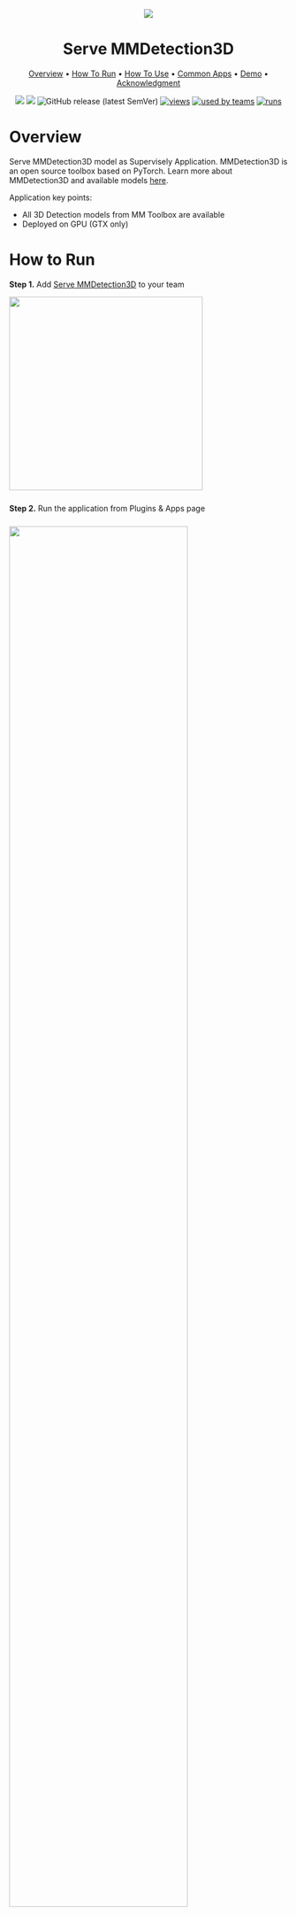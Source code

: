 
<div align="center" markdown>
<img src="https://github.com/supervisely-ecosystem/mmdetection_3d/releases/download/v0.0.1/serve-poster.png"/>  

# Serve MMDetection3D

<p align="center">
  <a href="#Overview">Overview</a> •
  <a href="#How-To-Run">How To Run</a> •
  <a href="#How-To-Use">How To Use</a> •
  <a href="#Common-apps">Common Apps</a> •
  <a href="#Demo">Demo</a> •
  <a href="#Acknowledgment">Acknowledgment</a>
</p>

[![](https://img.shields.io/badge/supervisely-ecosystem-brightgreen)](https://ecosystem.supervise.ly/apps/supervisely-ecosystem/mmdetection_3d/serve)
[![](https://img.shields.io/badge/slack-chat-green.svg?logo=slack)](https://supervise.ly/slack)
![GitHub release (latest SemVer)](https://img.shields.io/github/v/release/supervisely-ecosystem/mmdetection_3d)
[![views](https://app.supervise.ly/public/api/v3/ecosystem.counters?repo=supervisely-ecosystem/mmdetection_3d/serve&counter=views&label=views)](https://supervise.ly)
[![used by teams](https://app.supervise.ly/public/api/v3/ecosystem.counters?repo=supervisely-ecosystem/mmdetection_3d/serve&counter=downloads&label=used%20by%20teams)](https://supervise.ly)
[![runs](https://app.supervise.ly/public/api/v3/ecosystem.counters?repo=supervisely-ecosystem/mmdetection_3d/serve&counter=runs&label=runs&123)](https://supervise.ly)

</div>


# Overview

Serve MMDetection3D model as Supervisely Application. MMDetection3D is an open source toolbox based on PyTorch. Learn more about MMDetection3D and available models [here](https://github.com/open-mmlab/mmdetection3d).

Application key points:
- All 3D Detection models from MM Toolbox are available
- Deployed on GPU (GTX only)


# How to Run

**Step 1.** Add [Serve MMDetection3D](https://ecosystem.supervise.ly/apps/supervisely-ecosystem/mmdetection_3d/serve) to your team

<img data-key="sly-module-link" data-module-slug="supervisely-ecosystem/mmdetection/serve" src="https://github.com/supervisely-ecosystem/mmdetection_3d/releases/download/v0.0.1/serve-thumb.png" width="350px" style='padding-bottom: 10px'/>

**Step 2.** Run the application from Plugins & Apps page

<img src="https://github.com/supervisely-ecosystem/mmdetection_3d/releases/download/v0.0.1/serve-runapp.png" width="80%" style='padding-top: 10px'>  

**Step 3.** Press the Run button in the modal window

<img src="https://github.com/supervisely-ecosystem/mmdetection_3d/releases/download/v0.0.1/serve-modal.png" width="80%" style='padding-top: 10px'>  

# How to Use

**Pretrained models**

**Step 1.** Select model

**Step 2.** Press the **Serve** button

<img src="https://github.com/supervisely-ecosystem/mmdetection_3d/releases/download/v0.0.1/serve-gui.png" width="80%">  

**Step 3.** Wait for the model to deploy

<img src="https://github.com/supervisely-ecosystem/mmdetection_3d/releases/download/v0.0.1/serve-result.png" width="80%">

**Custom models**

Support for custom models will be added in the future version of the app. 


# Common apps

You can use served model in next Supervisely Applications ⬇️ 
  
  
- [Apply 3D Detection to Pointcloud Project](https://ecosystem.supervise.ly/apps/supervisely-ecosystem/apply-det3d-to-project-dataset)   
   
    <img data-key="sly-module-link" data-module-slug="supervisely-ecosystem/nn-image-labeling/project-dataset" src="https://github.com/supervisely-ecosystem/apply-det3d-to-project-dataset/releases/download/v0.0.1/thumb.png" width="550px"/> 
    
# Demo

<a data-key="sly-embeded-video-link" href="https://youtu.be/wh5bwPWSvXw" data-video-code="wh5bwPWSvXw"> <img src="https://github.com/supervisely-ecosystem/mmdetection_3d/releases/download/v0.0.1/serve-youtube-image.png" alt="SLY_EMBEDED_VIDEO_LINK"  width="500"> </a>  


# Acknowledgment

This app is based on the great work `MMDetection3D` ([github](https://github.com/open-mmlab/mmdetection3d)). ![GitHub Org's stars](https://img.shields.io/github/stars/open-mmlab/mmdetection3d?style=social)

